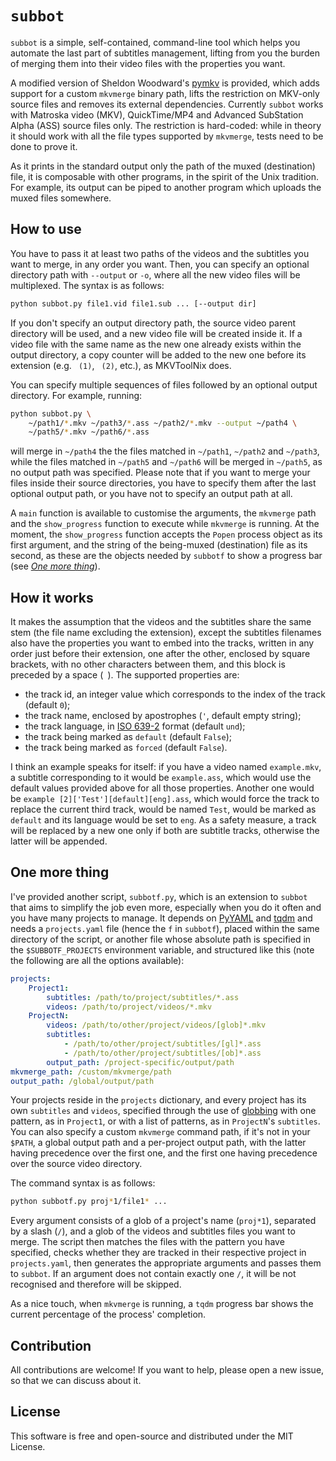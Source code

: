 # `subbot`

`subbot` is a simple, self-contained, command-line tool which helps you automate the last part of subtitles management, lifting from you the burden of merging them into their video files with the properties you want.

A modified version of Sheldon Woodward's [pymkv](https://github.com/sheldonkwoodward/pymkv) is provided, which adds support for a custom `mkvmerge` binary path, lifts the restriction on MKV-only source files and removes its external dependencies. Currently `subbot` works with Matroska video (MKV), QuickTime/MP4 and Advanced SubStation Alpha (ASS) source files only. The restriction is hard-coded: while in theory it should work with all the file types supported by `mkvmerge`, tests need to be done to prove it.

As it prints in the standard output only the path of the muxed (destination) file, it is composable with other programs, in the spirit of the Unix tradition. For example, its output can be piped to another program which uploads the muxed files somewhere.

## How to use

You have to pass it at least two paths of the videos and the subtitles you want to merge, in any order you want. Then, you can specify an optional directory path with `--output` or `-o`, where all the new video files will be multiplexed. The syntax is as follows:

```sh
python subbot.py file1.vid file1.sub ... [--output dir]
```

If you don't specify an output directory path, the source video parent directory will be used, and a new video file will be created inside it. If a video file with the same name as the new one already exists within the output directory, a copy counter will be added to the new one before its extension (e.g. ` (1)`, ` (2)`, etc.), as MKVToolNix does.

You can specify multiple sequences of files followed by an optional output directory. For example, running:

```sh
python subbot.py \
    ~/path1/*.mkv ~/path3/*.ass ~/path2/*.mkv --output ~/path4 \
    ~/path5/*.mkv ~/path6/*.ass
```

will merge in `~/path4` the the files matched in `~/path1`, `~/path2` and `~/path3`, while the files matched in `~/path5` and `~/path6` will be merged in `~/path5`, as no output path was specified. Please note that if you want to merge your files inside their source directories, you have to specify them after the last optional output path, or you have not to specify an output path at all.

A `main` function is available to customise the arguments, the `mkvmerge` path and the `show_progress` function to execute while `mkvmerge` is running. At the moment, the `show_progress` function accepts the `Popen` process object as its first argument, and the string of the being-muxed (destination) file as its second, as these are the objects needed by `subbotf` to show a progress bar (see *[One more thing](#One-more-thing)*).

## How it works

It makes the assumption that the videos and the subtitles share the same stem (the file name excluding the extension), except the subtitles filenames also have the properties you want to embed into the tracks, written in any order just before their extension, one after the other, enclosed by square brackets, with no other characters between them, and this block is preceded by a space (` `). The supported properties are:

* the track id, an integer value which corresponds to the index of the track (default `0`);
* the track name, enclosed by apostrophes (`'`, default empty string);
* the track language, in [ISO 639-2](https://en.wikipedia.org/wiki/ISO_639-2) format (default `und`);
* the track being marked as `default` (default `False`);
* the track being marked as `forced` (default `False`).

I think an example speaks for itself: if you have a video named `example.mkv`, a subtitle corresponding to it would be `example.ass`, which would use the default values provided above for all those properties. Another one would be `example [2]['Test'][default][eng].ass`, which would force the track to replace the current third track, would be named `Test`, would be marked as `default` and its language would be set to `eng`. As a safety measure, a track will be replaced by a new one only if both are subtitle tracks, otherwise the latter will be appended.

## One more thing

I've provided another script, `subbotf.py`, which is an extension to `subbot` that aims to simplify the job even more, especially when you do it often and you have many projects to manage. It depends on [PyYAML](https://pypi.org/project/PyYAML/) and [tqdm](https://pypi.org/project/tqdm/) and needs a `projects.yaml` file (hence the `f` in `subbotf`), placed within the same directory of the script, or another file whose absolute path is specified in the `$SUBBOTF_PROJECTS` environment variable, and structured like this (note the following are all the options available):

```yaml
projects:
    Project1:
        subtitles: /path/to/project/subtitles/*.ass
        videos: /path/to/project/videos/*.mkv
    ProjectN:
        videos: /path/to/other/project/videos/[glob]*.mkv
        subtitles:
            - /path/to/other/project/subtitles/[gl]*.ass
            - /path/to/other/project/subtitles/[ob]*.ass
        output_path: /project-specific/output/path
mkvmerge_path: /custom/mkvmerge/path
output_path: /global/output/path
```

Your projects reside in the `projects` dictionary, and every project has its own `subtitles` and `videos`, specified through the use of [globbing](https://en.wikipedia.org/wiki/Glob_(programming)) with one pattern, as in `Project1`, or with a list of patterns, as in `ProjectN`'s `subtitles`. You can also specify a custom `mkvmerge` command path, if it's not in your `$PATH`, a global output path and a per-project output path, with the latter having precedence over the first one, and the first one having precedence over the source video directory.

The command syntax is as follows:

```sh
python subbotf.py proj*1/file1* ...
```

Every argument consists of a glob of a project's name (`proj*1`), separated by a slash (`/`), and a glob of the videos and subtitles files you want to merge. The script then matches the files with the pattern you have specified, checks whether they are tracked in their respective project in `projects.yaml`, then generates the appropriate arguments and passes them to `subbot`. If an argument does not contain exactly one `/`, it will be not recognised and therefore will be skipped.

As a nice touch, when `mkvmerge` is running, a `tqdm` progress bar shows the current percentage of the process' completion.

## Contribution

All contributions are welcome! If you want to help, please open a new issue, so that we can discuss about it.

## License

This software is free and open-source and distributed under the MIT License.
